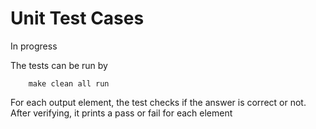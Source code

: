 # Unit Test Cases

In progress  

The tests can be run by

		make clean all run

For each output element, the test checks if the answer is correct or not. After verifying, it prints a pass or fail for each element
